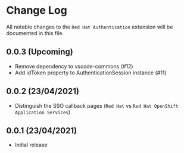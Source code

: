 # Change Log

All notable changes to the `Red Hat Authentication` extension will be documented in this file.

## 0.0.3 (Upcoming)
- Remove dependency to vscode-commons (#12)
- Add idToken property to AuthenticationSession instance (#11) 

## 0.0.2 (23/04/2021)

- Distinguish the SSO callback pages (`Red Hat` vs `Red Hat OpenShift Application Services`)

## 0.0.1 (23/04/2021)

- Initial release